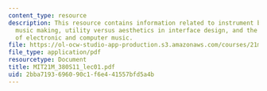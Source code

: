 ```yaml
---
content_type: resource
description: This resource contains information related to instrument building and
  music making, utility versus aesthetics in interface design, and the early histories
  of electronic and computer music.
file: https://ol-ocw-studio-app-production.s3.amazonaws.com/courses/21m-380-music-and-technology-live-electronics-performance-practices-spring-2011/2bba7193696090c1f6e441557bfd5a4b_MIT21M_380S11_lec01.pdf
file_type: application/pdf
resourcetype: Document
title: MIT21M_380S11_lec01.pdf
uid: 2bba7193-6960-90c1-f6e4-41557bfd5a4b
---
```

